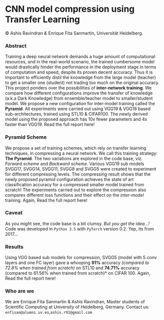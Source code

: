 # CNN model compression using Transfer Learning
&copy; Ashis Ravindran *&*  Enrique Fita Sanmartin, Universität Heidelberg.

### Abstract

Training a deep neural network demands a huge amount of computational resources, and in the real-world scenario, the trained cumbersome model would drastically hinder the performance in the deployment stage in terms of computation and speed, despite its proven decent accuracy. Thus it is important to efficiently distil the knowledge from the large model (teacher) to get a smaller one (student) not trading too much on the original accuracy. 
This project ponders over the possibilities of **inter-network training**. We compare how different configurations improve the transfer of knowledge (a.k.a Dark Knowledge) from ensemble/teacher model to smaller/student model. We propose a new configuration for inter-model training called the **Pyramid**. All experiments were carried out using VGG19 & VGG19 based sub-architectures, trained using STL10 & CIFAR100. The newly derived model using the proposed approach has 10x fewer parameters and 4x faster than VGG19.
Read the full report here!


### Pyramid Scheme

We propose a set of training schemes, which rely on transfer learning techniques, in compressing a neural network. We call this training strategy: **The Pyramid**. The two variations are explored in the code base, viz.  *Forward scheme* and *Backward scheme*.
Various VGG19 sub models SVGG17, SVGG14, SVGG11, SVGG8 and SVGG5 were created to experiment for different compressing levels. 
The compressing result shows that the newly proposed pyramid configuration achieves the state of art classification accuracy for a compressed smaller model trained from scratch!
The experiments carried out to explore the compression also compares different loss functions and their effect on the *inter-model* training.
Again, Read the full report here!

### Caveat

As you might see, the code base is a bit clumsy. *But you get the idea...!*
Code was developed in `Python 3.5` with `PyTorch` version 0.2. Yep, its from 2017...

### Results

Using VGG based sub models for compression, SVGG5 (model with 5 conv layers and one FC layer) gave a whooping **91%** accuracy *(compared to 72.8% when trained from scratch)* on STL10 and **74.71%** accuracy (compared to 61.56% when trained from scratch)* on CIFAR 100.
Again, Read the full report here!

### Who are we

We are Enrique Fita Sanmartin & Ashis Ravindran, Master students of Scientific Computing at University of Heidelberg, Germany. 
Contact us: `enfisan@alumni.uv.es`,`ashis.r91@gmail.com` 
